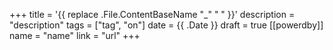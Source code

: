 +++
title = '{{ replace .File.ContentBaseName "_" " " }}'
description = "description"
tags = ["tag", "on"]
date = {{ .Date }}
draft = true
[[powerdby]]
name = "name"
link = "url"
+++
